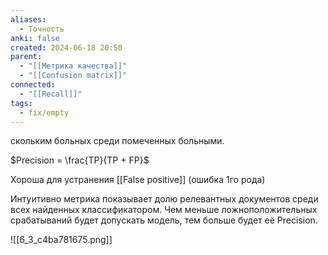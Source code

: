 ```yaml
---
aliases:
  - Точность
anki: false
created: 2024-06-18 20:50
parent:
  - "[[Метрика качества]]"
  - "[[Confusion matrix]]"
connected:
  - "[[Recall]]"
tags:
  - fix/empty
---
```


скольким больных среди помеченных больными.

$Precision = \frac{TP}{TP + FP}$

Хороша для устранения [[False positive]] (ошибка 1го рода) 

Интуитивно метрика показывает долю релевантных документов среди всех найденных классификатором. Чем меньше ложноположительных срабатываний будет допускать модель, тем больше будет её Precision.

![[6_3_c4ba781675.png]]